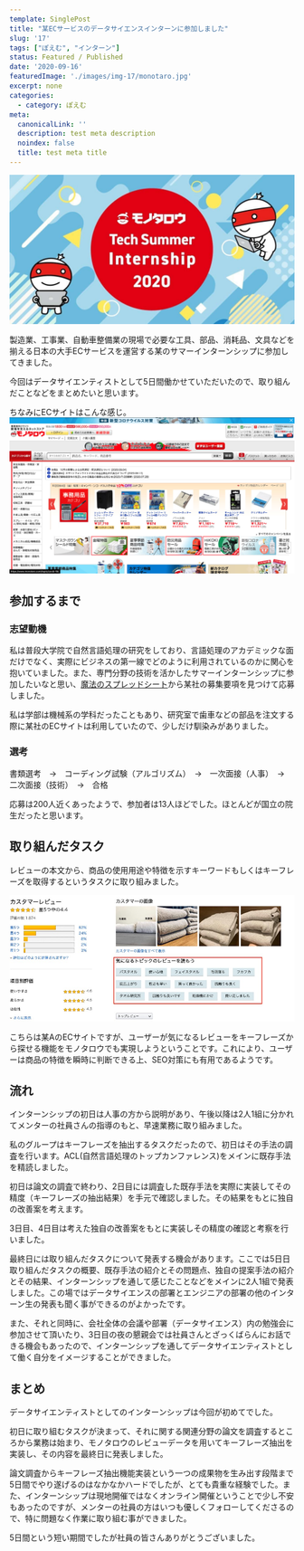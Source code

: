 ```yaml
---
template: SinglePost
title: "某ECサービスのデータサイエンスインターンに参加しました"
slug: '17'
tags: ["ぽえむ", "インターン"]
status: Featured / Published
date: '2020-09-16'
featuredImage: './images/img-17/monotaro.jpg'
excerpt: none
categories:
  - category: ぽえむ
meta:
  canonicalLink: ''
  description: test meta description
  noindex: false
  title: test meta title
---
```

![モノタロウ](./images/img-17/monotaro.jpg)

製造業、工事業、自動車整備業の現場で必要な工具、部品、消耗品、文具などを揃える日本の大手ECサービスを運営する某のサマーインターンシップに参加してきました。

今回はデータサイエンティストとして5日間働かせていただいたので、取り組んだことなどをまとめたいと思います。

ちなみにECサイトはこんな感じ。
![公式サイト](./images/img-17/monotaro_home.jpg)

## 参加するまで
### 志望動機
私は普段大学院で自然言語処理の研究をしており、言語処理のアカデミックな面だけでなく、実際にビジネスの第一線でどのように利用されているのかに関心を抱いていました。また、専門分野の技術を活かしたサマーインターンシップに参加したいなと思い、[魔法のスプレッドシート](https://docs.google.com/spreadsheets/d/1O4LqD6tfVisshD4YngjEKwpU1FQCGuD8vZ1qlVX0sBY/edit#gid=1644405096)から某社の募集要項を見つけて応募しました。

私は学部は機械系の学科だったこともあり、研究室で歯車などの部品を注文する際に某社のECサイトは利用していたので、少しだけ馴染みがありました。

### 選考
書類選考　→　コーディング試験（アルゴリズム）　→　一次面接（人事）　→　二次面接（技術）　→　合格

応募は200人近くあったようで、参加者は13人ほどでした。ほとんどが国立の院生だったと思います。


## 取り組んだタスク
レビューの本文から、商品の使用用途や特徴を示すキーワードもしくはキーフレーズを取得するというタスクに取り組みました。

![アマゾン](./images/img-17/amazon.jpg)

こちらは某AのECサイトですが、ユーザーが気になるレビューをキーフレーズから探せる機能をモノタロウでも実現しようということです。これにより、ユーザーは商品の特徴を瞬時に判断できる上、SEO対策にも有用であるようです。


## 流れ
インターンシップの初日は人事の方から説明があり、午後以降は2人1組に分かれてメンターの社員さんの指導のもと、早速業務に取り組みました。

私のグループはキーフレーズを抽出するタスクだったので、初日はその手法の調査を行います。ACL(自然言語処理のトップカンファレンス)をメインに既存手法を精読しました。

初日は論文の調査で終わり、2日目には調査した既存手法を実際に実装してその精度（キーフレーズの抽出結果）を手元で確認しました。その結果をもとに独自の改善案を考えます。

3日目、4日目は考えた独自の改善案をもとに実装しその精度の確認と考察を行いました。

最終日には取り組んだタスクについて発表する機会があります。ここでは5日日取り組んだタスクの概要、既存手法の紹介とその問題点、独自の提案手法の紹介とその結果、インターンシップを通して感じたことなどをメインに2人1組で発表しました。この場ではデータサイエンスの部署とエンジニアの部署の他のインターン生の発表も聞く事ができるのがよかったです。

また、それと同時に、会社全体の会議や部署（データサイエンス）内の勉強会に参加させて頂いたり、3日目の夜の懇親会では社員さんとざっくばらんにお話できる機会もあったので、インターンシップを通してデータサイエンティストとして働く自分をイメージすることができました。




## まとめ
データサイエンティストとしてのインターンシップは今回が初めてでした。

初日に取り組むタスクが決まって、それに関する関連分野の論文を調査するところから業務は始まり、モノタロウのレビューデータを用いてキーフレーズ抽出を実装し、その内容を最終日に発表しました。

論文調査からキーフレーズ抽出機能実装という一つの成果物を生み出す段階まで5日間でやり遂げるのはなかなかハードでしたが、とても貴重な経験でした。また、インターンシップは現地開催ではなくオンライン開催ということで少し不安もあったのですが、メンターの社員の方はいつも優しくフォローしてくださるので、特に問題なく作業に取り組む事ができました。

5日間という短い期間でしたが社員の皆さんありがとうございました。